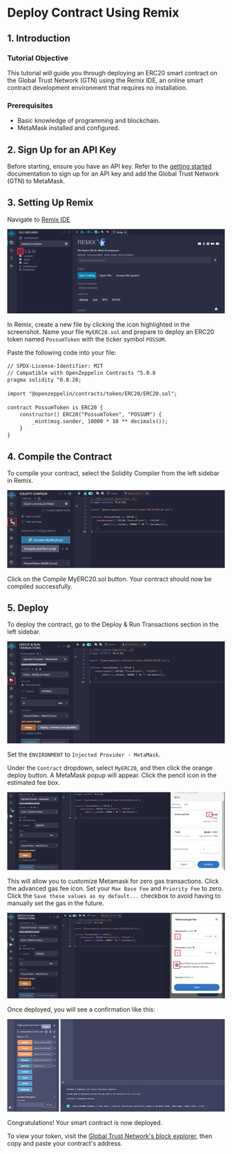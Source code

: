 # Deploy Contract Using Remix

## 1. Introduction

### Tutorial Objective

This tutorial will guide you through deploying an ERC20 smart contract on the Global Trust Network (GTN) using the Remix IDE, an online smart contract development environment that requires no installation.

### Prerequisites

- Basic knowledge of programming and blockchain.
- MetaMask installed and configured.

## 2. Sign Up for an API Key


Before starting, ensure you have an API key. Refer to the [getting started ](../../getting_started.md)documentation to sign up for an API key and add the Global Trust Network (GTN) to MetaMask.

## 3. Setting Up Remix

Navigate to [Remix IDE](https://remix.ethereum.org/)

![Screenshot of Remix](../../../../static/img/remixscreen.png)

In Remix, create a new file by clicking the icon highlighted in the screenshot. Name your file `MyERC20.sol` and prepare to deploy an ERC20 token named `PossumToken` with the ticker symbol `POSSUM`.

Paste the following code into your file:

```
// SPDX-License-Identifier: MIT
// Compatible with OpenZeppelin Contracts ^5.0.0
pragma solidity ^0.8.20;

import "@openzeppelin/contracts/token/ERC20/ERC20.sol";

contract PossumToken is ERC20 {
    constructor() ERC20("PossumToken", "POSSUM") {
        _mint(msg.sender, 10000 * 10 ** decimals());
    }
}
```

## 4. Compile the Contract

To compile your contract, select the Solidity Compiler from the left sidebar in Remix.

![Compile remix](../../../../static/img/possumtokencompilenew.png)

Click on the Compile MyERC20.sol button. Your contract should now be compiled successfully.

## 5. Deploy

To deploy the contract, go to the Deploy & Run Transactions section in the left sidebar.

![Deploy with Remix](../../../../static/img/deployscreenremixnew.png)

Set the `ENVIRONMENT` to `Injected Provider - MetaMask`.

Under the `Contract` dropdown, select `MyERC20`, and then click the orange deploy button.
A MetaMask popup will appear. Click the pencil icon in the estimated fee box.

![Adjust Gas Icon in Metamask](../../../../static/img/adjustgas.png)

This will allow you to customize Metamask for zero gas transactions. Click the advanced gas fee icon. Set your `Max Base Fee` and `Priority Fee` to zero. Click the `Save these values as my default...` checkbox to avoid having to manually set the gas in the future. 

![Advanced Gas Fee Settings in Metamask](../../../../static/img/advancegasscreen.png)


Once deployed, you will see a confirmation like this:

![Contract deployed image](../../../../static/img/deployedcontract.png)

Congratulations! Your smart contract is now deployed. 

To view your token, visit the [Global Trust Network's block explorer](https://stability.blockscout.com/), then copy and paste your contract's address.

